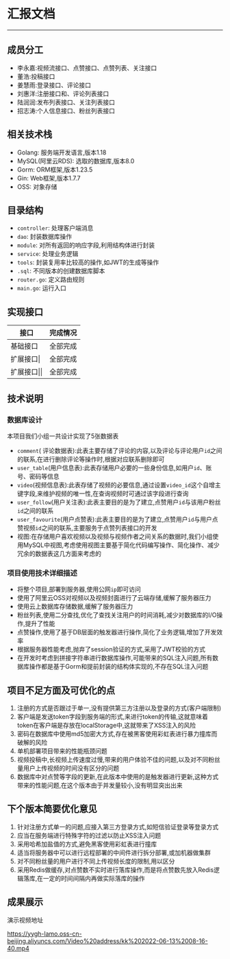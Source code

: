 # 汇报文档

---

## 成员分工

- 李永嘉:视频流接口、点赞接口、点赞列表、关注接口
- 董浩:投稿接口
- 姜慧雨:登录接口、评论接口
- 刘惠洋:注册接口和、评论列表接口
- 陆润润:发布列表接口、关注列表接口
- 招志涛:个人信息接口、粉丝列表接口



## 相关技术栈

- Golang: 服务端开发语言,版本1.18
- MySQL(阿里云RDS): 选取的数据库,版本8.0
- Gorm: ORM框架,版本1.23.5
- Gin: Web框架,版本1.7.7
- OSS: 对象存储



## 目录结构

- `controller`: 处理客户端消息
- `dao`: 封装数据库操作
- `module`: 对所有返回的响应字段,利用结构体进行封装
- `service`: 处理业务逻辑
- `tools`: 封装复用率比较高的操作,如JWT的生成等操作
- `.sql`: 不同版本的创建数据库脚本
- `router.go`: 定义路由规则
- `main.go`: 运行入口



## 实现接口

| 接口         | 完成情况 |
| ------------ | -------- |
| 基础接口     | 全部完成 |
| 扩展接口\|   | 全部完成 |
| 扩展接口\|\| | 全部完成 |



## 技术说明

### 数据库设计

本项目我们小组一共设计实现了5张数据表

- `comment`( 评论数据表):此表主要存储了评论的内容,以及评论与评论用户`id`之间的联系,在进行删除评论等操作时,根据对应联系删除即可
- `user_table`(用户信息表):此表存储用户必要的一些身份信息,如用户`id`、账号、密码等信息
- `video`(视频信息表):此表存储了视频的必要信息,通过设置`video_id`这个自增主键字段,来维护视频的唯一性,在查询视频时可通过该字段进行查询
- `user_follow`(用户关注表):此表主要目的是为了建立,点赞用户`id`与该用户粉丝`id`之间的联系
- `user_favourite`(用户点赞表):此表主要目的是为了建立,点赞用户`id`与用户点赞视频`id`之间的联系,主要服务于点赞列表接口的开发
- 视图:在存储用户喜欢视频以及视频与视频作者之间关系的数据时,我们小组使用MySQL中视图,考虑使用视图主要基于简化代码编写操作、简化操作、减少冗余的数据表这几方面来考虑的

### 项目使用技术详细描述

- 将整个项目,部署到服务器,使用公网`ip`即可访问
- 使用了阿里云OSS对视频以及视频封面进行了云端存储,缓解了服务器压力
- 使用云上数据库存储数据,缓解了服务器压力
- 粉丝列表,使用二分查找,优化了查找关注用户的时间消耗,减少对数据库的I/O操作,提升了性能
- 点赞操作,使用了基于DB层面的触发器进行操作,简化了业务逻辑,增加了开发效率
- 根据服务器性能考虑,抛弃了session验证的方式,采用了JWT校验的方式
- 在开发时考虑到拼接字符串进行数据库操作,可能带来的SQL注入问题,所有数据库操作都是基于Gorm和提前封装的结构体实现的,不存在SQL注入问题



## 项目不足方面及可优化的点

1. 注册的方式是否跟过于单一,没有提供第三方注册以及登录的方式(客户端限制)
2. 客户端是发送token字段到服务端的形式,来进行token的传输,这就意味着token在客户端是存放在localStorage中,这就带来了XSS注入的风险
3. 密码在数据库中使用md5加密大方式,存在被黑客使用彩虹表进行暴力撞库而破解的风险
4. 单机部署项目带来的性能瓶颈问题
5. 视频投稿中,长视频上传速度过慢,带来的用户体验不佳的问题,以及对不同粉丝量用户上传视频的时间没有区分的问题
6. 数据库中对点赞等字段的更新,在此版本中使用的是触发器进行更新,这种方式带来的性能问题,在这个版本由于并发量较小,没有明显突出出来

 

## 下个版本简要优化意见

1. 针对注册方式单一的问题,应接入第三方登录方式,如短信验证登录等登录方式
2. 应当在服务端进行特殊字符的过滤以防止XSS注入问题
3. 采用哈希加盐值的方式,避免黑客使用彩虹表进行撞库
4. 适当将服务器中可以进行远程部署的中间件进行拆分部署,或加机器做集群
5. 对不同粉丝量的用户进行不同上传视频长度的限制,用以区分
6. 采用Redis做缓存,对点赞数不实时进行落库操作,而是将点赞数先放入Redis逻辑落库,在一定的时间间隔内再做实际落库的操作



## 成果展示

演示视频地址

https://yygh-lamo.oss-cn-beijing.aliyuncs.com/Video%20address/kk%202022-06-13%2008-16-40.mp4